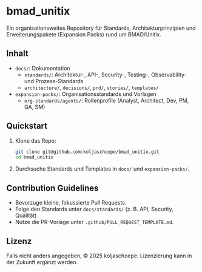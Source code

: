 # bmad_unitix

Ein organisationsweites Repository für Standards, Architekturprinzipien und Erweiterungspakete (Expansion Packs) rund um BMAD/Unitix.

## Inhalt

- `docs/`: Dokumentation
  - `standards/`: Architektur-, API-, Security-, Testing-, Observability- und Prozess-Standards
  - `architecture/`, `decisions/`, `prd/`, `stories/`, `templates/`
- `expansion-packs/`: Organisationsstandards und Vorlagen
  - `org-standards/agents/`: Rollenprofile (Analyst, Architect, Dev, PM, QA, SM)

## Quickstart

1. Klone das Repo:
   ```bash
   git clone git@github.com:koljaschoepe/bmad_unitix.git
   cd bmad_unitix
   ```
2. Durchsuche Standards und Templates in `docs/` und `expansion-packs/`.

## Contribution Guidelines

- Bevorzuge kleine, fokussierte Pull Requests.
- Folge den Standards unter `docs/standards/` (z. B. API, Security, Qualität).
- Nutze die PR-Vorlage unter `.github/PULL_REQUEST_TEMPLATE.md`.

## Lizenz

Falls nicht anders angegeben, © 2025 koljaschoepe. Lizenzierung kann in der Zukunft ergänzt werden.


